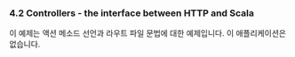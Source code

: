 ### 4.2 Controllers - the interface between HTTP and Scala

이 예제는 액션 메소드 선언과 라우트 파일 문법에 대한 예제입니다. 이
애플리케이션은 없습니다.
